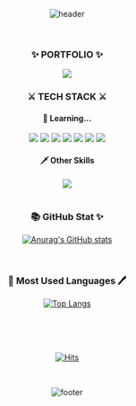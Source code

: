 <!--
**Hosu-Shin/Hosu-Shin** is a ✨ _special_ ✨ repository because its `README.md` (this file) appears on your GitHub profile.

Here are some ideas to get you started:

- 🔭 I’m currently working on ...
- 🌱 I’m currently learning ...
- 👯 I’m looking to collaborate on ...
- 🤔 I’m looking for help with ...
- 💬 Ask me about ...
- 📫 How to reach me: ...
- 😄 Pronouns: ...
- ⚡ Fun fact: ...
-->

<div align=center>

![header](https://capsule-render.vercel.app/api?type=waving&color=gradient&height=200&section=header&text=Hosu's%20World&fontSize=68&fontAlign=27&fontAlignY=28&animation=fadeIn)

<br>

<h3>✨ PORTFOLIO ✨</h3>
<a href="https://firefly-lake.notion.site/Home-6a054f2ee85944c59847e6c926e0a308">
<img src="https://img.shields.io/badge/Notion-000000?style=for-the-badge&logo=Notion&logoColor=white"/>
</a>

<br>

<h3>⚔ TECH STACK ⚔</h3>
<h4>🏹 Learning...</h4>

<img src="https://img.shields.io/badge/PHP-777BB4?style=for-the-badge&logo=PHP&logoColor=white"/>
<img src="https://img.shields.io/badge/HTML5-E34F26?style=for-the-badge&logo=HTML5&logoColor=white"/>
<img src="https://img.shields.io/badge/CSS3-1572B6?style=for-the-badge&logo=CSS3&logoColor=white"/>
<img src="https://img.shields.io/badge/MySQL-4479A1?style=for-the-badge&logo=MySQL&logoColor=white"/>
<img src="https://img.shields.io/badge/JavaScript-F7DF1E?style=for-the-badge&logo=JavaScript&logoColor=black"/>
<img src="https://img.shields.io/badge/vue.js-4FC08D?style=for-the-badge&logo=vue.js&logoColor=white">
<img src="https://img.shields.io/badge/bootstrap-7952B3?style=for-the-badge&logo=bootstrap&logoColor=white">

<h4>🗡 Other Skills</h4>
<img src="https://img.shields.io/badge/Adobe Premiere Pro-9999FF?style=flat-square&logo=Adobe Premiere Pro&logoColor=white"/>

<br>
<br>

<h3>📚 GitHub Stat ✨</h3>

[![Anurag's GitHub stats](https://github-readme-stats.vercel.app/api?username=Hosu-Shin&hide=contribs,prs&count_private=true&show_icons=true&theme=synthwave)](https://github.com/anuraghazra/github-readme-stats)

<br>

<h3>📜 Most Used Languages 🖊</h3>

[![Top Langs](https://github-readme-stats.vercel.app/api/top-langs/?username=Hosu-Shin&layout=compact)](https://github.com/anuraghazra/github-readme-stats)

<br>
<br>
<br>

[![Hits](https://hits.seeyoufarm.com/api/count/incr/badge.svg?url=https%3A%2F%2Fgithub.com%2FHosu-Shin&count_bg=%23292929&title_bg=%23292929&icon=github.svg&icon_color=%23E8E8E8&title=hits&edge_flat=false)](https://hits.seeyoufarm.com)

<br>

![footer](https://capsule-render.vercel.app/api?type=waving&color=gradient&height=95&section=footer)

</div>
